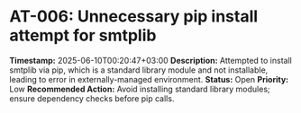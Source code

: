 # AT-006: Unnecessary pip install attempt for smtplib
**Timestamp:** 2025-06-10T00:20:47+03:00
**Description:** Attempted to install smtplib via pip, which is a standard library module and not installable, leading to error in externally-managed environment.
**Status:** Open
**Priority:** Low
**Recommended Action:** Avoid installing standard library modules; ensure dependency checks before pip calls.

